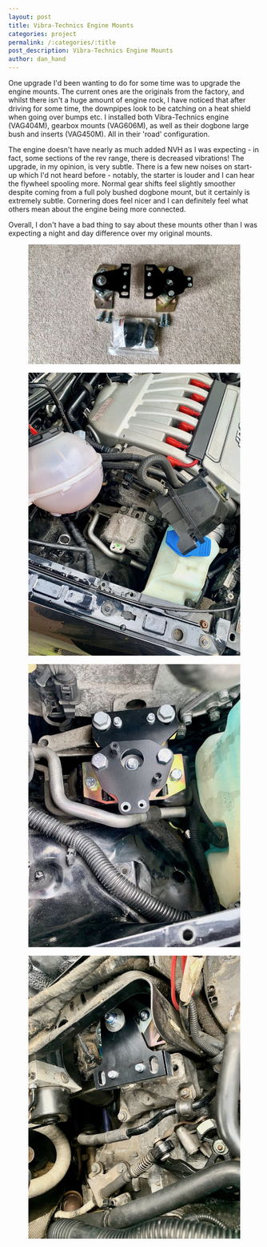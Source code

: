 ```yaml
---
layout: post
title: Vibra-Technics Engine Mounts
categories: project
permalink: /:categories/:title
post_description: Vibra-Technics Engine Mounts
author: dan_hand
---
```


One upgrade I'd been wanting to do for some time was to upgrade the engine mounts. The current ones are the originals from the factory, and whilst there isn't a huge amount of engine rock, I have noticed that after driving for some time, the downpipes look to be catching on a heat shield when going over bumps etc. I installed both Vibra-Technics engine (VAG404M), gearbox mounts (VAG606M), as well as their dogbone large bush and inserts (VAG450M). All in their 'road' configuration.

The engine doesn't have nearly as much added NVH as I was expecting - in fact, some sections of the rev range, there is decreased vibrations! The upgrade, in my opinion, is very subtle. There is a few new noises on start-up which I'd not heard before - notably, the starter is louder and I can hear the flywheel spooling more. Normal gear shifts feel slightly smoother despite coming from a full poly bushed dogbone mount, but it certainly is extremely subtle. Cornering does feel nicer and I can definitely feel what others mean about the engine being more connected.

Overall, I don't have a bad thing to say about these mounts other than I was expecting a night and day difference over my original mounts.

<figure class="full-img"><img src="/assets/images/vibratechnics-engine-mounts-1.jpeg" alt="MK4 R32 Vibra-Technics Engine Mounts"></figure>
<figure class="full-img"><img src="/assets/images/vibratechnics-engine-mounts-2.jpeg" alt="MK4 R32 Vibra-Technics Engine Mounts"></figure>
<figure class="full-img"><img src="/assets/images/vibratechnics-engine-mounts-3.jpeg" alt="MK4 R32 Vibra-Technics Engine Mounts"></figure>
<figure class="full-img"><img src="/assets/images/vibratechnics-engine-mounts-4.jpeg" alt="MK4 R32 Vibra-Technics Engine Mounts"></figure>
